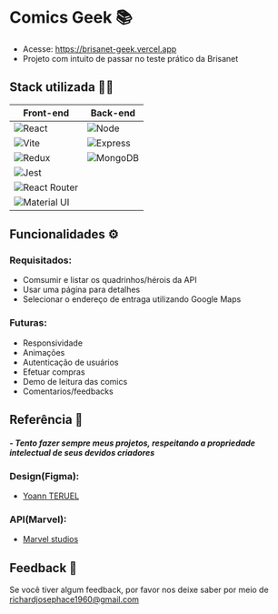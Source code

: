 # Comics Geek 📚

- Acesse: https://brisanet-geek.vercel.app
- Projeto com intuito de passar no teste prático da Brisanet

## Stack utilizada 🧑‍💻

| Front-end               | Back-end                                                |
| ----------------- | ---------------------------------------------------------------- |
| ![React](https://img.shields.io/badge/React-20232A?style=for-the-badge&logo=react&logoColor=61DAFB) | ![Node](https://img.shields.io/badge/Node.js-339933?style=for-the-badge&logo=nodedotjs&logoColor=white) |
| ![Vite](	https://img.shields.io/badge/Vite-B73BFE?style=for-the-badge&logo=vite&logoColor=FFD62E)  | ![Express](https://img.shields.io/badge/Express.js-000000?style=for-the-badge&logo=express&logoColor=white) |
| ![Redux](https://img.shields.io/badge/Redux-593D88?style=for-the-badge&logo=redux&logoColor=white) | ![MongoDB](https://img.shields.io/badge/MongoDB-4EA94B?style=for-the-badge&logo=mongodb&logoColor=white) |
| ![Jest](https://img.shields.io/badge/Jest-C21325?style=for-the-badge&logo=jest&logoColor=white) |  |
| ![React Router](https://img.shields.io/badge/React_Router-CA4245?style=for-the-badge&logo=react-router&logoColor=white) |  |
| ![Material UI](https://img.shields.io/badge/Material%20UI-007FFF?style=for-the-badge&logo=mui&logoColor=white) |  |



## Funcionalidades ⚙️

### Requisitados:
- Comsumir e listar os quadrinhos/hérois da API
- Usar uma página para detalhes
- Selecionar o endereço de entraga utilizando Google Maps
### Futuras:
- Responsividade
- Animações
- Autenticação de usuários
- Efetuar compras
- Demo de leitura das comics
- Comentarios/feedbacks

## Referência 🔖

#### *- Tento fazer sempre meus projetos, respeitando a propriedade intelectual de seus devidos criadores*

### Design(Figma):  
- [Yoann TERUEL](https://www.figma.com/community/file/1094015754993438424)

### API(Marvel):  
- [Marvel studios](https://developer.marvel.com/)

## Feedback 📖

Se você tiver algum feedback, por favor nos deixe saber por meio de richardjosephace1960@gmail.com

